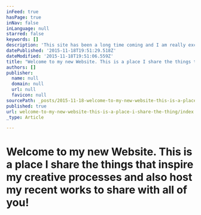 ```yaml
---
inFeed: true
hasPage: true
inNav: false
inLanguage: null
starred: false
keywords: []
description: 'This site has been a long time coming and I am really excited to start this journey of sharing my inspirations and personal here on this site! '
datePublished: '2015-11-18T19:51:29.518Z'
dateModified: '2015-11-18T19:51:06.559Z'
title: "Welcome to my new Website. This is a place I share the things that inspire my creative processes and also host my recent works to share with all of you!\_"
authors: []
publisher:
  name: null
  domain: null
  url: null
  favicon: null
sourcePath: _posts/2015-11-18-welcome-to-my-new-website-this-is-a-place-i-share-the-thing.md
published: true
url: welcome-to-my-new-website-this-is-a-place-i-share-the-thing/index.html
_type: Article

---
```

# Welcome to my new Website. This is a place I share the things that inspire my creative processes and also host my recent works to share with all of you!
